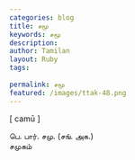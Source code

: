```yaml
---
categories: blog
title: சமூ
keywords: சமூ
description: 
author: Tamilan
layout: Ruby
tags: 
 
permalink: சமூ
featured: /images/ttak-48.png
---
```

  
[ camū ]  
  
பெ. பார். சமு. (சங். அக.)  
சமுகம்